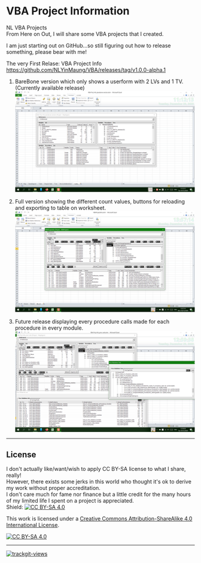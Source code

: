 # VBA Project Information
NL VBA Projects\
From Here on Out, I will share some VBA projects that I created.

I am just starting out on GitHub...so still figuring out how to release something, please bear with me!

The very First Relase: VBA Project Info\
https://github.com/NLYinMaung/VBA/releases/tag/v1.0.0-alpha.1
1. BareBone version which only shows a userform with 2 LVs and 1 TV. (Currently available release)
![barebone version](images/barebone%20version.png)

2. Full version showing the different count values, buttons for reloading and exporting to table on worksheet.
![full version version](images/full%20version.png)

3. Future release displaying every procedure calls made for each procedure in every module.
![procedure calls](images/procedure%20calls.png)

***
## License
I don't actually like/want/wish to apply CC BY-SA license to what I share, really!\
However, there exists some jerks in this world who thought it's ok to derive my work without proper accreditation.\
I don't care much for fame nor finance but a little credit for the many hours of my limited life I spent on a project is appreciated.\
Shield: [![CC BY-SA 4.0][cc-by-sa-shield]][cc-by-sa]

This work is licensed under a
[Creative Commons Attribution-ShareAlike 4.0 International License][cc-by-sa].

[![CC BY-SA 4.0][cc-by-sa-image]][cc-by-sa]

[cc-by-sa]: http://creativecommons.org/licenses/by-sa/4.0/
[cc-by-sa-image]: https://licensebuttons.net/l/by-sa/4.0/88x31.png
[cc-by-sa-shield]: https://img.shields.io/badge/License-CC%20BY--SA%204.0-lightgrey.svg
***
 <a href="https://trackgit.com">
<img src="https://us-central1-trackgit-analytics.cloudfunctions.net/token/ping/kjs6pshfgo7n88fnbmhk" alt="trackgit-views" />
</a>
